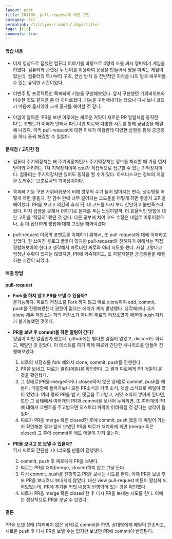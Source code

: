 ```yaml
---
layout: post
title: 201105_ pull-request에 대한 고민
category: til
permalink: /til/:year/:month/:day/:title/
tags: [til]
comments: true
---
```


#### 학습 내용
- 어제 영상으로 접했던 컴퓨터 이야기를 바탕으로 4명씩 조를 짜서 땅따먹기 게임을 하였다. 컴퓨터와 관련된 두 단어를 이용하여 문장을 만들어서 땅을 따먹는 게임이었는데, 컴퓨터의 역사부터 구조, 연산 방식 등 전반적인 지식을 나의 말로 바꾸어볼 수 있는 유익한 시간이었다.

- 이번주 팀 프로젝트인 묵찌빠의 기능을 구현해보았다. 앞서 구현했던 가위바위보와 비슷한 것도 같지만 좀 더 까다로웠다. 기능을 구현해내기는 했으나 다시 보니 코드가 마음에 들지않아 크게 공사를 해야할 것 같다.

- 야곰이 달아준 ‘PR을 보낸 이후에는 새로운 커밋이 새로운 PR 알림처럼 동작한다’는 코멘트가 이해가 안돼서 파트너인 찌로와 다양한 시도를 통해 궁금증을 해결해 나갔다. 아직 pull-request에 대한 이해가 미흡한데 다양한 삽질을 통해 궁금증을 하나 둘씩 해결할 수 있었다.

#### 문제점 / 고민한 점
- 컴퓨터
주기억장치는 왜 주기억장치인가. 주기억장치는 정보를 처리할 때 가장 먼저 받아와 처리하는 1차 기억장치이며 cpu가 직접적으로 접근할 수 있는 기억장치이다. 컴퓨터는 주기억장치만 있어도 동작을 할 수가 있다. 하드디스크는 정보의 저장을 도와주는 보조로서의 기억장치이다.

- 묵찌빠 기능 구현
가위바위보에 비해 경우의 수가 늘어 많아지는 변수, 상수명을 어떻게 하면 좋을지, 한 함수 안에 너무 길어지는 코드들을 어떻게 하면 좋을지 고민을 해야했다. PR을 보내고 약간의 휴식 뒤, 내 코드를 다시 보니 산만하고 불만족스러웠다. 마치 곱셈을 못해서 더하기로 문제를 푸는 느낌이랄까. 더 효율적인 방법에 대한 고민을 ‘적당히’ 했던 것 같다. 다른 공부에 치여 코드 수정은 내일로 미루어졌으나, 좀 더 집요하게 방법에 대해 고민을 해봐야겠다.

- pull-request
야곰의 코멘트를 이해하기 위해서, 또 pull-request에 대해 이해하고 싶었다. 잘 쓰여진 블로그 글들이 많지만 pull-request와 친해지기 위해서는 직접 경험해보아야 한다고 생각해서 파트너인 찌로와 여러 시도를 했다. 사실 그렇다고 엄청난 수확이 있지는 않았지만, PR에 익숙해지고, 또 자잘자잘한 궁금증들을 해결하는 시간이 되었다.


#### 해결 방법
**pull-request**
- **Fork를 하지 않고 PR을 보낼 수 있을까?**   
 불가능하다. 찌로의 저장소를 Fork 하지 않고 바로 clone하여 add, commit, push를 진행해봤는데 권한이 없다는 에러가 계속 발생했다. 생각해보니 내가 clone 해온 저장소는 저의 저장소가 아니라 찌로의 저장소였기 때문에 push 자체가 불가능했던 것이다.  
- **PR을 보낸 후 commit을 하면 알림이 간다?**   
 알림이 어떤 알림인가 했는데, github에는 별다른 알림이 없었고, discord도 아니고, 메일인 것 같았다. 이 테스트를 하기 위해 찌로와 간단한 시나리오를 만들어 진행해보았다.   

  1. 찌로의 저장소를 fork 해와서 clone, commit, push를 진행한다.
  2. PR을 보내고, 찌로는 알림(메일)을 확인한다. 그 결과 찌로에게 PR 메일이 온 것을 확인했다.
  3. 그 상태로(PR을 merge하거나 closed하지 않은 상태)로 commit, push를 해본다.
 메일함에 들어가보니 모든 PR소식과 커밋 소식, 댓글 소식으로 메일이 많이 있었다. 여러 명의 PR을 받고, 댓글을 주고받고, 커밋 소식이 쌓이게 된다면, 또한 그 상태에서 여러개의 PR과 commit을 보내어 누적되면, 또 여러개의 PR에 대해서 코멘트를 주고받으면 히스토리 파악이 어려워질 것 같다는 생각이 들었다. 
  4. 찌로가 PR을 merge 혹은 closed한 후에 commit, push 했을 때 메일이 가는지 확인해본 결과 앞서 보냈던 PR을 찌로가 처리하게 되면 (merge 혹은 closed) 그 후에 commit을 해도 메일이 가지 않는다.


- **PR을 보내고 또 보낼 수 있을까?**   
 역시 찌로와 간단한 시나리오를 만들어 진행했다.   

  1. commit, push 후 찌로에게 PR을 보낸다.
  2. 찌로는 PR을 처리(merge, closed)하지 않고 그냥 둔다.
  3. 다시 commit, push를 진행하고 PR을 보내는 시도를 한다. 이때 PR을 보낸 후 또 PR을 보내려니 보내지지 않았다. 대신 view pull-request 버튼이 활성화 되어있었는데, PR에 추가된 커밋 내용이 반영되어 있는 것을 확인했다.
  4. 찌로가 PR을 merge 혹은 closed 한 후 다시 PR을 보내는 시도를 한다. 이때는 정상적으로 PR을 보낼 수 있었다.

#### 결론
PR을 보낸 상태 (처리하지 않은 상태)로 commit을 하면, 상대방에게 메일이 전송되고, 새로운 push 후 다시 PR을 보낼 수는 없지만 보냈던 PR에 commit이 반영된다.
